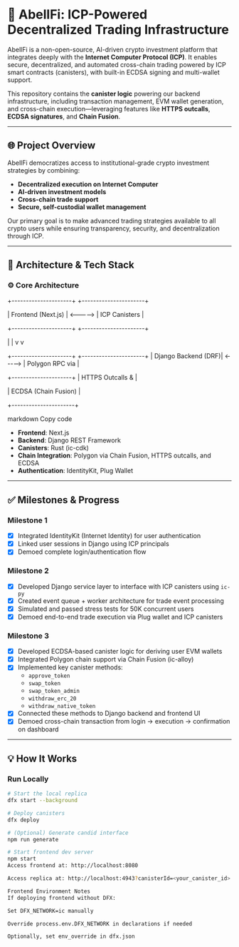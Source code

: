# 🔗 AbellFi: ICP-Powered Decentralized Trading Infrastructure

AbellFi is a non-open-source, AI-driven crypto investment platform that integrates deeply with the **Internet Computer Protocol (ICP)**. It enables secure, decentralized, and automated cross-chain trading powered by ICP smart contracts (canisters), with built-in ECDSA signing and multi-wallet support.

This repository contains the **canister logic** powering our backend infrastructure, including transaction management, EVM wallet generation, and cross-chain execution—leveraging features like **HTTPS outcalls**, **ECDSA signatures**, and **Chain Fusion**.

---

## 🌐 Project Overview

AbellFi democratizes access to institutional-grade crypto investment strategies by combining:

- **Decentralized execution on Internet Computer**
- **AI-driven investment models**
- **Cross-chain trade support**
- **Secure, self-custodial wallet management**

Our primary goal is to make advanced trading strategies available to all crypto users while ensuring transparency, security, and decentralization through ICP.

---

## 📐 Architecture & Tech Stack

### ⚙️ Core Architecture

+---------------------+ +----------------------+

| Frontend (Next.js) | <-----> | ICP Canisters |

+---------------------+ +----------------------+

| |
v v

+---------------------+ +----------------------+
| Django Backend (DRF)| <-----> | Polygon RPC via |

+---------------------+ | HTTPS Outcalls & |

| ECDSA (Chain Fusion) |

+----------------------+

markdown
Copy code

- **Frontend**: Next.js  
- **Backend**: Django REST Framework  
- **Canisters**: Rust (ic-cdk)  
- **Chain Integration**: Polygon via Chain Fusion, HTTPS outcalls, and ECDSA  
- **Authentication**: IdentityKit, Plug Wallet  

---

## ✅ Milestones & Progress

### Milestone 1

- [x] Integrated IdentityKit (Internet Identity) for user authentication  
- [x] Linked user sessions in Django using ICP principals  
- [x] Demoed complete login/authentication flow  

### Milestone 2

- [x] Developed Django service layer to interface with ICP canisters using `ic-py`  
- [x] Created event queue + worker architecture for trade event processing  
- [x] Simulated and passed stress tests for 50K concurrent users  
- [x] Demoed end-to-end trade execution via Plug wallet and ICP canisters  

### Milestone 3

- [x] Developed ECDSA-based canister logic for deriving user EVM wallets  
- [x] Integrated Polygon chain support via Chain Fusion (ic-alloy)  
- [x] Implemented key canister methods:  
  - `approve_token`  
  - `swap_token`  
  - `swap_token_admin`  
  - `withdraw_erc_20`  
  - `withdraw_native_token`  
- [x] Connected these methods to Django backend and frontend UI  
- [x] Demoed cross-chain transaction from login → execution → confirmation on dashboard  

---

## 💡 How It Works

### Run Locally

```bash
# Start the local replica
dfx start --background

# Deploy canisters
dfx deploy

# (Optional) Generate candid interface
npm run generate

# Start frontend dev server
npm start
Access frontend at: http://localhost:8080

Access replica at: http://localhost:4943?canisterId=<your_canister_id>

Frontend Environment Notes
If deploying frontend without DFX:

Set DFX_NETWORK=ic manually

Override process.env.DFX_NETWORK in declarations if needed

Optionally, set env_override in dfx.json
